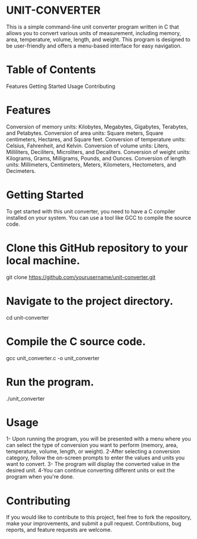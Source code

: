 # UNIT-CONVERTER
This is a simple command-line unit converter program written in C that allows you to convert various units of measurement, including memory, area, temperature, volume, length, and weight. This program is designed to be user-friendly and offers a menu-based interface for easy navigation.

# Table of Contents
Features
Getting Started
Usage
Contributing


# Features
Conversion of memory units: Kilobytes, Megabytes, Gigabytes, Terabytes, and Petabytes.
Conversion of area units: Square meters, Square centimeters, Hectares, and Square feet.
Conversion of temperature units: Celsius, Fahrenheit, and Kelvin.
Conversion of volume units: Liters, Milliliters, Deciliters, Microliters, and Decaliters.
Conversion of weight units: Kilograms, Grams, Milligrams, Pounds, and Ounces.
Conversion of length units: Millimeters, Centimeters, Meters, Kilometers, Hectometers, and Decimeters.


# Getting Started
To get started with this unit converter, you need to have a C compiler installed on your system. You can use a tool like GCC to compile the source code.

# Clone this GitHub repository to your local machine.
git clone https://github.com/yourusername/unit-converter.git

# Navigate to the project directory.
cd unit-converter

# Compile the C source code.
gcc unit_converter.c -o unit_converter

# Run the program.
./unit_converter


# Usage
1- Upon running the program, you will be presented with a menu where you can select the type of conversion you want to perform (memory, area, temperature, volume, length, or weight).
2-After selecting a conversion category, follow the on-screen prompts to enter the values and units you want to convert.
3- The program will display the converted value in the desired unit.
4-You can continue converting different units or exit the program when you're done.

# Contributing
If you would like to contribute to this project, feel free to fork the repository, make your improvements, and submit a pull request. Contributions, bug reports, and feature requests are welcome.

